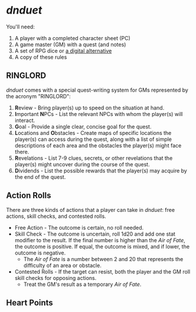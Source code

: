 # _dnduet_

You'll need:

1. A player with a completed character sheet (PC)
2. A game master (GM) with a quest (and notes)
3. A set of RPG dice or <a href="https://www.google.com/search?q=dice+roller" target="_blank">a digital alternative</a>
4. A copy of these rules

## RINGLORD
_dnduet_ comes with a special quest-writing system for GMs represented by the acronym "RINGLORD":

1. **R**eview - Bring player(s) up to speed on the situation at hand.
2. **I**mportant **N**PCs - List the relevant NPCs with whom the player(s) will interact.
3. **G**oal - Provide a single clear, concise goal for the quest.
4. **L**ocations and **O**bstacles - Create maps of specific locations the player(s) can access during the quest, along with a list of simple descriptions of each area and the obstacles the player(s) might face there.
5. **R**evelations - List 7-9 clues, secrets, or other revelations that the player(s) might uncover during the course of the quest.
6. **D**ividends - List the possible rewards that the player(s) may acquire by the end of the quest.

## Action Rolls
There are three kinds of actions that a player can take in _dnduet_: free actions, skill checks, and contested rolls.

- Free Action - The outcome is certain, no roll needed.
- Skill Check - The outcome is uncertain, roll 1d20 and add one stat modifier to the result. If the final number is higher than the _Air of Fate_, the outcome is positive. If equal, the outcome is mixed, and if lower, the outcome is negative.
   - The _Air of Fate_ is a number between 2 and 20 that represents the difficulty of an area or obstacle.
- Contested Rolls - If the target can resist, both the player and the GM roll skill checks for opposing actions.
  - Treat the GM's result as a temporary _Air of Fate_.
  
## Heart Points
